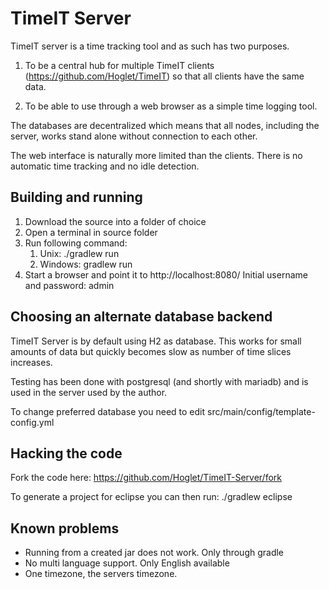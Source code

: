 # TimeIT Server
TimeIT server is a time tracking tool and as such has two purposes.

1. To be a central hub for multiple TimeIT clients
(https://github.com/Hoglet/TimeIT) so that all clients have the
same data.

2. To be able to use through a web browser as a simple time logging
tool.

The databases are decentralized which means that all nodes, including the
server, works stand alone without connection to each other.

The web interface is naturally more limited than the clients. There is no
automatic time tracking and no idle detection.

## Building and running
1. Download the source into a folder of choice
2. Open a terminal in source folder
3. Run following command:
   1. Unix: ./gradlew run
   2. Windows: gradlew run
4. Start a browser and point it to http://localhost:8080/
   Initial username and password: admin

## Choosing an alternate database backend
TimeIT Server is by default using H2 as database. This works for small amounts
of data but quickly becomes slow as number of time slices increases.

Testing has been done with postgresql (and shortly with mariadb) and is used in
the server used by the author.

To change preferred database you need to edit src/main/config/template-config.yml

## Hacking the code
Fork the code here:
https://github.com/Hoglet/TimeIT-Server/fork

To generate a project for eclipse you can then run:
./gradlew eclipse

## Known problems
* Running from a created jar does not work. Only through gradle
* No multi language support. Only English available
* One timezone, the servers timezone.
